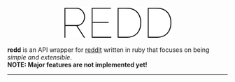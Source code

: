 <p align="center">
  <img src="github/redd.png?raw=true" alt="redd"><br>
</p>

**redd** is an API wrapper for [reddit](http://reddit.com/dev/api) written in ruby that focuses on being *simple and extensible*.  
**NOTE: Major features are not implemented yet!**

---

## 